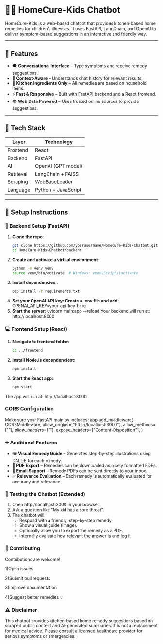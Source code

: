 # 🧑‍🍳 HomeCure-Kids Chatbot

HomeCure-Kids is a web-based chatbot that provides kitchen-based home remedies for children’s illnesses. It uses FastAPI, LangChain, and OpenAI to deliver symptom-based suggestions in an interactive and friendly way.

---

## 🌟 Features

- 🗨️ **Conversational Interface** – Type symptoms and receive remedy suggestions.
- 🧠 **Context-Aware** – Understands chat history for relevant results.
- 🍋 **Kitchen Ingredients Only** – All remedies are based on household items.
- ⚡ **Fast & Responsive** – Built with FastAPI backend and a React frontend.
- 📚 **Web Data Powered** – Uses trusted online sources to provide suggestions.

---

## 🧰 Tech Stack

| Layer      | Technology         |
|------------|--------------------|
| Frontend   | React              |
| Backend    | FastAPI            |
| AI         | OpenAI (GPT model) |
| Retrieval  | LangChain + FAISS  |
| Scraping   | WebBaseLoader      |
| Language   | Python + JavaScript|

---

## 🚀 Setup Instructions

### 🔧 Backend Setup (FastAPI)

1. **Clone the repo**:
   ```bash
   git clone https://github.com/yourusername/HomeCure-Kids-Chatbot.git
   cd HomeCure-Kids-Chatbot/backend
2. **Create and activate a virtual environment**:
   ```bash
   python -m venv venv
   source venv/bin/activate  # Windows: venv\Scripts\activate
3. **Install dependencies:**:
   ```bash
   pip install -r requirements.txt
4. **Set your OpenAI API key: Create a .env file and add**:
   OPENAI_API_KEY=your-api-key-here
5. **Start the server**:
   uvicorn main:app --reload
Your backend will run at: http://localhost:8000

### 💻 Frontend Setup (React)
1. **Navigate to frontend folder**:
   ```bash
   cd ../frontend
2. **Install Node.js dependenciest**:
   ```bash
   npm install
3. **Start the React app:**:
   ```bash
   npm start
The app will run at: http://localhost:3000

### CORS Configuration
  Make sure your FastAPI main.py includes:
  app.add_middleware(
    CORSMiddleware,
    allow_origins=["http://localhost:3000"],
    allow_methods=["*"],
    allow_headers=["*"],
     expose_headers=["Content-Disposition"], 
   )

### ➕ Additional Features

- 🖼️ **Visual Remedy Guide** – Generates step-by-step illustrations using DALL·E for each remedy.
- 📝 **PDF Export** – Remedies can be downloaded as nicely formatted PDFs.
- 📧 **Email Support** – Remedy PDFs can be sent directly to your inbox.
- ✅ **Relevance Evaluation** – Each remedy is automatically evaluated for accuracy and relevance.

### 🧪 Testing the Chatbot (Extended)

1. Open http://localhost:3000 in your browser.
2. Ask a question like "My kid has a sore throat".
3. The chatbot will:
   - Respond with a friendly, step-by-step remedy.
   - Show a visual guide (image).
   - Optionally allow you to export the remedy as a PDF.
   - Internally evaluate how relevant the answer is and log it.


### 🙌 Contributing
Contributions are welcome!

1)Open issues

2)Submit pull requests

3)Improve documentation

4)Suggest better remedies 💡
### ⚠️ Disclaimer
This chatbot provides kitchen-based home remedy suggestions based on scraped public content and AI-generated summaries. It is not a replacement for medical advice. Please consult a licensed healthcare provider for serious symptoms or emergencies.


 
